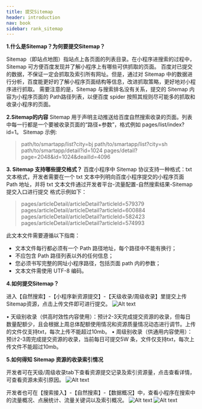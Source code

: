```yaml
---
title: 提交Sitemap
header: introduction
nav: book
sidebar: rank_sitemap
---
```


**1.什么是Sitemap？为何要提交Sitemap？**

Sitemap（即站点地图）指站点上各页面的列表目录。在小程序进搜索的过程中，Sitemap 可方便百度发现并了解小程序上有哪些可供抓取的页面。
百度对已提交的数据，不保证⼀定会抓取及索引所有⽹址。但是，通过对 Sitemap 中的数据进行分析，百度能更好的了解小程序页面结构等信息，改进抓取策略，更好地对小程序进⾏抓取。
需要注意的是，Sitemap 与搜索排名没有关系，提交的 Sitemap 内容为⼩程序⻚⾯的 Path路径列表，以便百度 spider 按照其规则尽可能多的抓取和收录⼩程序的⻚⾯。


**2.Sitemap的内容**
Sitemap 用于声明主动推送给百度自然搜索收录的页面。列表中每一行都是一个要被收录页面的“路径+参数”，格式例如 pages/list/index?id=1。
Sitemap 示例:
>path/to/smartapp/list?city=bj
>path/to/smartapp/list?city=sh
>path/to/smartapp/detail?id=1024
>pages/detail?page=2048&id=1024&deailId=4096

**3. Sitemap ⽀持哪些提交格式？**
百度⼩程序中 Sitemap 协议⽀持⼀种格式：txt ⽂本格式，开发者需要在⼀个 txt ⽂本中列明向百度⼩程序提交的⼩程序⻚⾯ Path 地址，并将 txt ⽂本⽂件通过开发者平台-流量配置-⾃然搜索结果-Sitemap 提交入口进⾏提交
格式示例如下：
>pages/articleDetail/articleDetail?articleId=579379
>pages/articleDetail/articleDetail?articleId=600884
>pages/articleDetail/articleDetail?articleId=582423
>pages/articleDetail/articleDetail?articleId=574993

此⽂本⽂件需要遵循以下指南：

* ⽂本⽂件每⾏都必须有⼀个 Path 路径地址，每个路径中不能有换⾏；
* 不应包含 Path 路径列表以外的任何信息；
* 您必须书写完整的⽹址⼩程序路径，包括⻚⾯ path 内的参数；
* ⽂本⽂件需使⽤ UTF-8 编码。



**4.如何提交Sitemap？**

进入【自然搜索】-【小程序新资源提交】-【天级收录/周级收录】里提交上传 Sitemap资源，点击上传文件即可进行提交。
 ![Alt text](https://b.bdstatic.com/searchbox/icms/searchbox/img/0206sitemap1.png)

• 天级别收录（供高时效性内容使用）：预计2-3天完成提交资源的收录，但每日数量配额少，且会根据上周总体配额使用情况和资源质量情况动态进行调节。上传的文件仅支持txt，每次上传不能超过10mb。
• 周级别收录（供通用内容使用）：预计2-3周完成提交资源的收录，当前每日可提交5W 条，文件仅支持txt，每次上传文件不能超过10mb。

**5.如何得知 Sitemap 资源的收录索引情况**

开发者可在天级/周级收录tab下查看资源提交记录及索引资源量，点击查看详情，可查看资源未索引原因。
 ![Alt text](https://b.bdstatic.com/searchbox/icms/searchbox/img/0206sitemap2.png)
 
 开发者也可在【搜索接入】-【自然搜索】-【数据概况】中，查看小程序在搜索中的流量概况、点展统计、流量关键词以及索引概况。
 ![Alt text](https://b.bdstatic.com/searchbox/icms/searchbox/img/0206sitemap3.png)
 ![Alt text](https://b.bdstatic.com/searchbox/icms/searchbox/img/0206sitemap4.png)
